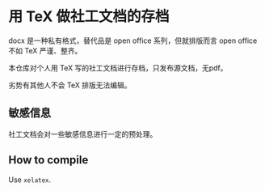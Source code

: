 # 用 TeX 做社工文档的存档
docx 是一种私有格式，替代品是 open office 系列，但就排版而言 open office 不如 TeX 严谨、整齐。

本仓库对个人用 TeX 写的社工文档进行存档，只发布源文档，无pdf。

劣势有其他人不会 TeX 排版无法编辑。

## 敏感信息
社工文档会对一些敏感信息进行一定的预处理。

## How to compile

Use `xelatex`.
